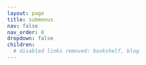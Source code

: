 ```yaml
---
layout: page
title: submenus
nav: false
nav_order: 8
dropdown: false
children:
  # disabled links removed: bookshelf, blog
---
```

